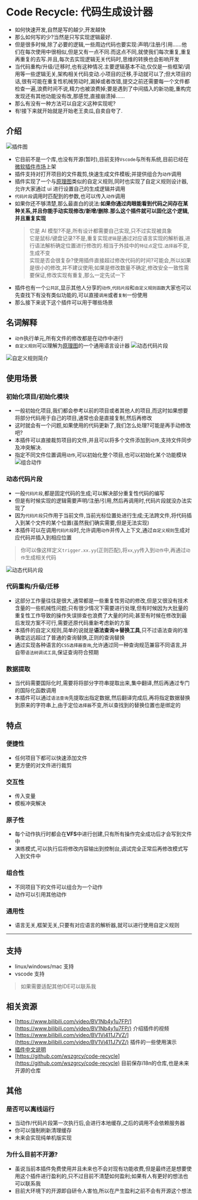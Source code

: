 # Code Recycle: 代码生成设计器
- 如何快速开发,自然是写的越少,开发越快
- 那么如何写的少?当然是只写实现逻辑最好.
- 但是很多时候,除了必要的逻辑,一些周边代码也要实现:声明/注册/引用......他们在每次使用中很相似,但是又有一点不同.而这点不同,就使我们每次重复,重复再重复的去写.并且,每次去实现逻辑无关代码时,思维的转换也会影响开发
- 当代码重构/升级/迁移时,也有这种情况.主要逻辑基本不动,仅仅是一些框架/调用等一些逻辑无关,架构相关代码变动.小项目的迁移,手动就可以了;但大项目的话,很有可能在重复性机械劳动时,漏掉或者改错,提交之前还需要每一个文件都检查一遍,浪费时间不说,精力也被浪费掉;要是遇到了中间插入的新功能,重构完发现还有其他功能没有改,那感觉,直接崩溃掉......
- 那么有没有一种方法可以自定义这种实现呢?
- 有!接下来就开始就是开始老王卖瓜,自卖自夸了.

## 介绍
![插件图](https://cdn.jsdelivr.net/gh/wszgrcy/code-recycle@1.0.1/doc/zh-Hans/image/插件图.jpg)

- 它目前不是一个库,也没有开源(暂时),目前支持`Vscode`与所有系统,目前已经在[微软插件市场](https://marketplace.visualstudio.com/items?itemName=LDXCODE.code-recycle)上架
- 插件支持对打开项目的文件裁剪,快速生成文件模板;并提供组合为`动作`调用
- 插件实现了一个与[原理图](https://angular.cn/guide/schematics)类似的自定义规则,同时也实现了自定义规则设计器,允许大家通过 ui 进行设置自己的生成逻辑并调用
- `代码片段`调用时匹配到的参数,也可以传入`动作`调用
- 如果你还不够清楚,那么最直白的说法:**如果你通过肉眼能看到代码之间存在某种关系,并且你能手动实现修改/新增/删除.那么这个插件就可以固化这个逻辑,并且重复实现**
  > 它是 AI 模型?不是,所有设计都需要自己实现,只不过实现被具象  
  > 它是鼠标/键盘记录?不是,重复实现`逻辑`是通过对应语言实现的解析器,进行语法解析确定位置进行修改的.相当于外挂中的`特征点`定位.`选择器`不变,生成不变  
  > 实现是否会很复杂?使用插件直接超过修改代码的时间?可能会,所以如果是很小的修改,并不建议使用;如果是修改数量不确定,修改安全一致性需要保证,修改实现有重复,那么一定先试一下
- 插件也有一个`公共区`,显示其他人分享的`动作`,`代码片段`和`自定义规则函数`大家也可以先查找下有没有类似功能的,可以直接`调用`或者`复制`一份使用
- 那么接下来说下这个插件可以用于哪些场景

## 名词解释

- `动作`执行单元,所有文件的修改都是在动作中进行
- `自定义规则`可以理解为[原理图](https://angular.cn/guide/schematics)的一个通用语言设计器
![动态代码片段](https://cdn.jsdelivr.net/gh/wszgrcy/code-recycle@1.0.1/doc/zh-Hans/image/删除节点.jpg)

![自定义规则简介](https://cdn.jsdelivr.net/gh/wszgrcy/code-recycle@1.0.1/doc/zh-Hans/image/自定义规则简介.jpg)
## 使用场景

### 初始化项目/初始化模块

- 一般初始化项目,我们都会参考以前的项目或者其他人的项目,而这时如果想要将部分代码用于自己的项目,通常也会是直接复制,然后再修改
- 这时就会有一个问题,如果使用的代码更新了,我们怎么处理?可能是再手动修改吧?
- 本插件可以直接裁剪项目的文件,并且可以将多个文件添加到`动作`,支持文件同步及冲突解决.
- 指定不同文件位置调用`动作`,可以初始化整个项目,也可以初始化某个功能模块
![组合动作](https://cdn.jsdelivr.net/gh/wszgrcy/code-recycle@1.0.1/doc/zh-Hans/image/组合动作.jpg)
### 动态代码片段
- 一般`代码片段`,都是固定代码的生成;可以解决部分重复性代码的编写
- 但是有时候实现的逻辑需要声明/注册/引用,然后再调用时,代码片段就没办法实现了
- 因为`代码片段`只作用于当前文件,当前光标位置处进行生成;无法跨文件,将代码插入到某个文件的某个位置(虽然我们确实需要,但是无法实现)
- 本插件可以在调用`代码片段`时,允许调用`动作`并传入上下文,通过`自定义规则`生成对应代码并插入到相应位置
> 你可以像这样定义`trigger.xx.yy`(正则匹配),将`xx`,`yy`传入到`动作`中,再通过`动作`生成相关代码

![动态代码片段](https://cdn.jsdelivr.net/gh/wszgrcy/code-recycle@1.0.1/doc/zh-Hans/image/动态代码片段.jpg)

### 代码重构/升级/迁移
- 这部分工作量往往是很大,通常都是一些重复性劳动的修改,但是又很没有技术含量的一些机械性问题;只有很少情况下需要进行处理,但有时候因为大批量的重复性工作导致的操作失误排查也浪费了大量的时间;甚至有时候在修改到最后发现方案不可行,需要还原代码重新考虑新的方案
- 本插件的自定义规则,简单的说就是**语法查询=>替换工具**,只不过语法查询的准确度远远超过了普通的查询替换,正则的查询替换
- 通过实现各种语言的`CSS选择器查询`,允许通过同一种查询规范兼容不同语言,并自带`语法树调试工具`,保证查询符合预期

### 数据提取
- 当代码需要国际化时,需要将将部分字符串提取出来,集中翻译,然后再通过专门的国际化函数调用
- 本插件可以通过`语法查询`先提取出指定数据,然后翻译完成后,再将指定数据替换到原来的字符串上,由于定位`选择器`不变,所以查找到的替换位置也是绑定的
## 特点
### 便捷性
- 任何项目下都可以快速添加文件
- 更方便的对文件进行裁剪
### 交互性
- 传入变量
- 模板冲突解决
### 原子性
- 每个动作执行时都会在**VFS**中进行创建,只有所有操作完全成功后才会写到文件中
- 演练模式,可以执行后将修改内容输出到控制台,调试完全正常后再修改模式写入到文件中
### 组合性
- 不同项目下的文件可以组合为一个动作
- 动作可以引用其他动作
### 通用性
- 语言无关,框架无关,只要有对应语言的解析器,就可以进行使用自定义规则

---
## 支持
- linux/windows/mac 支持
- vscode 支持
> 如果需要适配其他IDE可以联系我

## 相关资源
- [https://www.bilibili.com/video/BV1Nb4y1u7FP/](https://www.bilibili.com/video/BV1Nb4y1u7FP/) 介绍插件的视频
- [https://www.bilibili.com/video/BV1Vj411J7VZ/](https://www.bilibili.com/video/BV1Vj411J7VZ/) 插件的一些使用演示
- [插件中文说明](https://github.com/wszgrcy/code-recycle/blob/main/doc/README.zh-Hans.md)
- [https://github.com/wszgrcy/code-recycle](https://github.com/wszgrcy/code-recycle) 目前保存i18n的仓库,也是未来开源的仓库
## 其他
### 是否可以离线运行
- 当动作/代码片段第一次执行后,会进行本地缓存,之后的调用不会依赖服务器
- 你可以强制刷新清理缓存
- 未来会实现纯单机版实现
### 为什么目前不开源?
- 虽说当前本插件免费使用并且未来也不会对现有功能收费,但是最终还是想要使用这个插件进行盈利的,只不过目前不清楚如何盈利;如果有人有更好的想法也可以联系我
- 目前大环境下的开源即自研令人害怕,所以在产生盈利之前不会有开源这个想法
